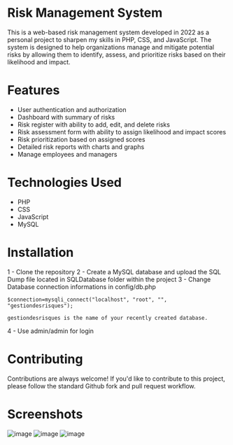 # Risk Management System

This is a web-based risk management system developed in 2022 as a personal project to sharpen my skills in PHP, CSS, and JavaScript. The system is designed to help organizations manage and mitigate potential risks by allowing them to identify, assess, and prioritize risks based on their likelihood and impact.

# Features

- User authentication and authorization
- Dashboard with summary of risks
- Risk register with ability to add, edit, and delete risks
- Risk assessment form with ability to assign likelihood and impact scores
- Risk prioritization based on assigned scores
- Detailed risk reports with charts and graphs
- Manage employees and managers

# Technologies Used

 - PHP
 - CSS
 - JavaScript
 - MySQL
 
# Installation
1 - Clone the repository
2 - Create a MySQL database and upload the SQL Dump file located in SQLDatabase folder within the project
3 - Change Database connection informations in config/db.php

    $connection=mysqli_connect("localhost", "root", "", "gestiondesrisques");

    gestiondesrisques is the name of your recently created database.
4 - Use admin/admin for login

# Contributing

Contributions are always welcome! If you'd like to contribute to this project, please follow the standard Github fork and pull request workflow.

# Screenshots

![image](https://user-images.githubusercontent.com/71513920/233870337-c667df43-e427-4333-aad0-b64eec79e057.png)
![image](https://user-images.githubusercontent.com/71513920/233870353-a9b6a8c8-0862-4957-acee-6603013465d2.png)
![image](https://user-images.githubusercontent.com/71513920/233870370-176de408-9d6a-4d57-9b8e-ba62f123aea8.png)


